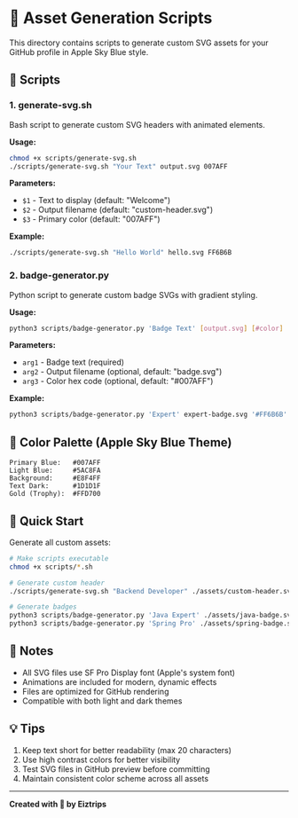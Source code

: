 # 🎨 Asset Generation Scripts

This directory contains scripts to generate custom SVG assets for your GitHub profile in Apple Sky Blue style.

## 📁 Scripts

### 1. **generate-svg.sh**
Bash script to generate custom SVG headers with animated elements.

**Usage:**
```bash
chmod +x scripts/generate-svg.sh
./scripts/generate-svg.sh "Your Text" output.svg 007AFF
```

**Parameters:**
- `$1` - Text to display (default: "Welcome")
- `$2` - Output filename (default: "custom-header.svg")
- `$3` - Primary color (default: "007AFF")

**Example:**
```bash
./scripts/generate-svg.sh "Hello World" hello.svg FF6B6B
```

### 2. **badge-generator.py**
Python script to generate custom badge SVGs with gradient styling.

**Usage:**
```bash
python3 scripts/badge-generator.py 'Badge Text' [output.svg] [#color]
```

**Parameters:**
- `arg1` - Badge text (required)
- `arg2` - Output filename (optional, default: "badge.svg")
- `arg3` - Color hex code (optional, default: "#007AFF")

**Example:**
```bash
python3 scripts/badge-generator.py 'Expert' expert-badge.svg '#FF6B6B'
```

## 🎨 Color Palette (Apple Sky Blue Theme)

```
Primary Blue:   #007AFF
Light Blue:     #5AC8FA
Background:     #E8F4FF
Text Dark:      #1D1D1F
Gold (Trophy):  #FFD700
```

## 🚀 Quick Start

Generate all custom assets:

```bash
# Make scripts executable
chmod +x scripts/*.sh

# Generate custom header
./scripts/generate-svg.sh "Backend Developer" ./assets/custom-header.svg

# Generate badges
python3 scripts/badge-generator.py 'Java Expert' ./assets/java-badge.svg '#007AFF'
python3 scripts/badge-generator.py 'Spring Pro' ./assets/spring-badge.svg '#6DB33F'
```

## 📝 Notes

- All SVG files use SF Pro Display font (Apple's system font)
- Animations are included for modern, dynamic effects
- Files are optimized for GitHub rendering
- Compatible with both light and dark themes

## 💡 Tips

1. Keep text short for better readability (max 20 characters)
2. Use high contrast colors for better visibility
3. Test SVG files in GitHub preview before committing
4. Maintain consistent color scheme across all assets

---

**Created with 💙 by Eiztrips**
